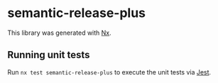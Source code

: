 # semantic-release-plus

This library was generated with [Nx](https://nx.dev).

## Running unit tests

Run `nx test semantic-release-plus` to execute the unit tests via [Jest](https://jestjs.io).
